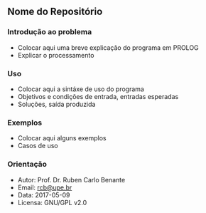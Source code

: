 ## Nome do Repositório

### Introdução ao problema

* Colocar aqui uma breve explicação do programa em PROLOG
* Explicar o processamento

### Uso

* Colocar aqui a sintáxe de uso do programa
* Objetivos e condições de entrada, entradas esperadas
* Soluções, saída produzida

### Exemplos

* Colocar aqui alguns exemplos
* Casos de uso

### Orientação

* Autor: Prof. Dr. Ruben Carlo Benante
* Email: rcb@upe.br
* Data: 2017-05-09
* Licensa: GNU/GPL v2.0

